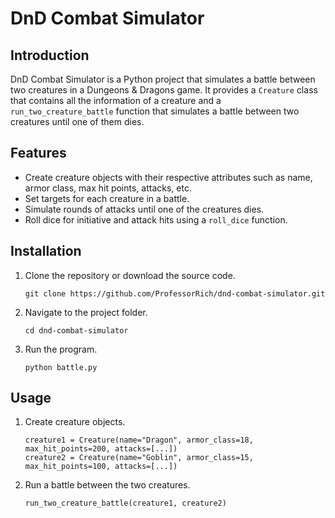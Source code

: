 # DnD Combat Simulator

## Introduction

DnD Combat Simulator is a Python project that simulates a battle between two creatures in a Dungeons & Dragons game. It provides a `Creature` class that contains all the information of a creature and a `run_two_creature_battle` function that simulates a battle between two creatures until one of them dies.

## Features

- Create creature objects with their respective attributes such as name, armor class, max hit points, attacks, etc.
- Set targets for each creature in a battle.
- Simulate rounds of attacks until one of the creatures dies.
- Roll dice for initiative and attack hits using a `roll_dice` function.

## Installation

1. Clone the repository or download the source code.
   ```
   git clone https://github.com/ProfessorRich/dnd-combat-simulator.git
   ```
2. Navigate to the project folder.
   ```
   cd dnd-combat-simulator
   ```
3. Run the program.
   ```
   python battle.py
   ```

## Usage

1. Create creature objects.
   ```
   creature1 = Creature(name="Dragon", armor_class=18, max_hit_points=200, attacks=[...])
   creature2 = Creature(name="Goblin", armor_class=15, max_hit_points=100, attacks=[...])
   ```

2. Run a battle between the two creatures.
   ```
   run_two_creature_battle(creature1, creature2)
   ```
